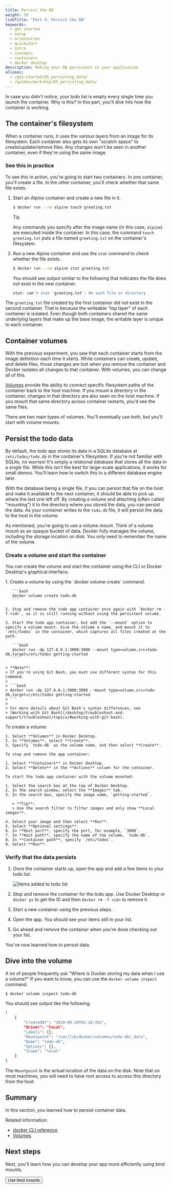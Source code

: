 ```yaml
---
title: Persist the DB
weight: 50
linkTitle: "Part 4: Persist the DB"
keywords:
  - get started
  - setup
  - orientation
  - quickstart
  - intro
  - concepts
  - containers
  - docker desktop
description: Making your DB persistent in your application
aliases:
  - /get-started/05_persisting_data/
  - /guides/workshop/05_persisting_data/
---
```


In case you didn't notice, your todo list is empty every single time
you launch the container. Why is this? In this part, you'll dive into how the container is working.

## The container's filesystem

When a container runs, it uses the various layers from an image for its filesystem.
Each container also gets its own "scratch space" to create/update/remove files. Any
changes won't be seen in another container, even if they're using the same image.

### See this in practice

To see this in action, you're going to start two containers. In one container,
you'll create a file. In the other container, you'll check whether that same
file exists.

1. Start an Alpine container and create a new file in it.

   ```bash
   $ docker run --rm alpine touch greeting.txt
   ```

   > [!TIP]
   > Any commands you specify after the image name (in this case, `alpine`)
   > are executed inside the container. In this case, the command `touch
greeting.txt` puts a file named `greeting.txt` on the container's filesystem.

2. Run a new Alpine container and use the `stat` command to check whether the file exists.

   ```bash
   $ docker run --rm alpine stat greeting.txt
   ```

   You should see output similar to the following that indicates the file does not exist in the new container.

   ```bash
   stat: can't stat 'greeting.txt': No such file or directory
   ```

The `greeting.txt` file created by the first container did not exist in the
second container. That is because the writeable "top layer" of each container
is isolated. Even though both containers shared the same underlying layers that
make up the base image, the writable layer is unique to each container.

## Container volumes

With the previous experiment, you saw that each container starts from the image definition each time it starts.
While containers can create, update, and delete files, those changes are lost when you remove the container
and Docker isolates all changes to that container. With volumes, you can change all of this.

[Volumes](/manuals/engine/storage/volumes.md) provide the ability to connect specific filesystem paths of
the container back to the host machine. If you mount a directory in the container, changes in that
directory are also seen on the host machine. If you mount that same directory across container restarts, you'd see
the same files.

There are two main types of volumes. You'll eventually use both, but you'll start with volume mounts.

## Persist the todo data

By default, the todo app stores its data in a SQLite database at
`/etc/todos/todo.db` in the container's filesystem. If you're not familiar with SQLite, no worries! It's simply a relational database that stores all the data in a single file. While this isn't the best for large-scale applications,
it works for small demos. You'll learn how to switch this to a different database engine later.

With the database being a single file, if you can persist that file on the host and make it available to the
next container, it should be able to pick up where the last one left off. By creating a volume and attaching
(often called "mounting") it to the directory where you stored the data, you can persist the data. As your container
writes to the `todo.db` file, it will persist the data to the host in the volume.

As mentioned, you're going to use a volume mount. Think of a volume mount as an opaque bucket of data.
Docker fully manages the volume, including the storage location on disk. You only need to remember the
name of the volume.

### Create a volume and start the container

You can create the volume and start the container using the CLI or Docker Desktop's graphical interface.

<Tabs>
  <TabItem value="cli" label="CLI">
    1. Create a volume by using the `docker volume create` command.

       ```bash
       docker volume create todo-db
       ```

    2. Stop and remove the todo app container once again with `docker rm -f <id>`, as it is still running without using the persistent volume.

    3. Start the todo app container, but add the `--mount` option to specify a volume mount. Give the volume a name, and mount it to `/etc/todos` in the container, which captures all files created at the path.

       ```bash
       docker run -dp 127.0.0.1:3000:3000 --mount type=volume,src=todo-db,target=/etc/todos getting-started
       ```

    > **Note**:
    > If you're using Git Bash, you must use different syntax for this command.
    >
    > ```bash
    > docker run -dp 127.0.0.1:3000:3000 --mount type=volume,src=todo-db,target=//etc/todos getting-started
    > ```
    >
    > For more details about Git Bash's syntax differences, see
    > [Working with Git Bash](/desktop/troubleshoot-and-support/troubleshoot/topics/#working-with-git-bash).

  </TabItem>

  <TabItem value="docker-desktop" label="Docker Desktop">
    To create a volume:

    1. Select **Volumes** in Docker Desktop.
    2. In **Volumes**, select **Create**.
    3. Specify `todo-db` as the volume name, and then select **Create**.

    To stop and remove the app container:

    1. Select **Containers** in Docker Desktop.
    2. Select **Delete** in the **Actions** column for the container.

    To start the todo app container with the volume mounted:

    1. Select the search box at the top of Docker Desktop.
    2. In the search window, select the **Images** tab.
    3. In the search box, specify the image name, `getting-started`.

       > **Tip**:
       > Use the search filter to filter images and only show **Local images**.

    4. Select your image and then select **Run**.
    5. Select **Optional settings**.
    6. In **Host port**, specify the port, for example, `3000`.
    7. In **Host path**, specify the name of the volume, `todo-db`.
    8. In **Container path**, specify `/etc/todos`.
    9. Select **Run**.

  </TabItem>
</Tabs>

### Verify that the data persists

1. Once the container starts up, open the app and add a few items to your todo list.

   ![Items added to todo list](images/items-added.webp)

2. Stop and remove the container for the todo app. Use Docker Desktop or `docker ps` to get the ID and then `docker rm -f <id>` to remove it.

3. Start a new container using the previous steps.

4. Open the app. You should see your items still in your list.

5. Go ahead and remove the container when you're done checking out your list.

You've now learned how to persist data.

## Dive into the volume

A lot of people frequently ask "Where is Docker storing my data when I use a volume?" If you want to know,
you can use the `docker volume inspect` command.

```bash
$ docker volume inspect todo-db
```

You should see output like the following:

```bash
[
    {
        "CreatedAt": "2019-09-26T02:18:36Z",
        "Driver": "local",
        "Labels": {},
        "Mountpoint": "/var/lib/docker/volumes/todo-db/_data",
        "Name": "todo-db",
        "Options": {},
        "Scope": "local"
    }
]
```

The `Mountpoint` is the actual location of the data on the disk. Note that on most machines, you will
need to have root access to access this directory from the host.

## Summary

In this section, you learned how to persist container data.

Related information:

- [docker CLI reference](/reference/cli/docker/)
- [Volumes](/manuals/engine/storage/volumes.md)

## Next steps

Next, you'll learn how you can develop your app more efficiently using bind mounts.

<Button href="06_bind_mounts.md">
Use bind mounts
</Button>
